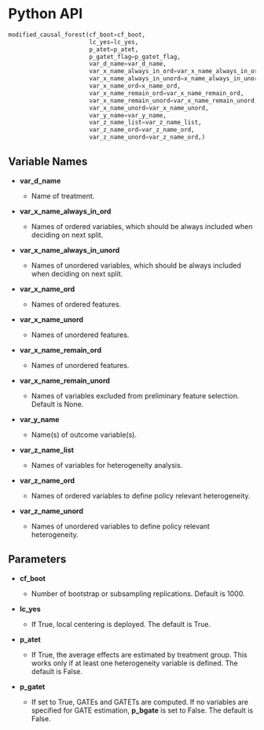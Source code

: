 # Python API


```python
modified_causal_forest(cf_boot=cf_boot,
                       lc_yes=lc_yes,
                       p_atet=p_atet,
                       p_gatet_flag=p_gatet_flag,
                       var_d_name=var_d_name,
                       var_x_name_always_in_ord=var_x_name_always_in_ord,
                       var_x_name_always_in_unord=x_name_always_in_unord,
                       var_x_name_ord=x_name_ord,
                       var_x_name_remain_ord=var_x_name_remain_ord,
                       var_x_name_remain_unord=var_x_name_remain_unord,
                       var_x_name_unord=var_x_name_unord,
                       var_y_name=var_y_name,
                       var_z_name_list=var_z_name_list,
                       var_z_name_ord=var_z_name_ord,
                       var_z_name_unord=var_z_name_ord,)
```


## Variable Names

- <a id="var_d_name"><strong>var_d_name</strong></a>
	* Name of treatment.

- <a id="var_x_name_always_in_ord"><strong>var_x_name_always_in_ord</strong></a>
  * Names of ordered variables, which should be always included when deciding on next split.

- <a id="var_x_name_always_in_unord"><strong>var_x_name_always_in_unord</strong></a>
  * Names of unordered variables, which should be always included when deciding on next split.

- <a id="var_x_name_ord"><strong>var_x_name_ord</strong></a>
  *	Names of ordered features.

- <a id="var_x_name_unord"><strong>var_x_name_unord</strong></a>
  * Names of unordered features.

- <a id="var_x_name_remain_ord"><strong>var_x_name_remain_ord</strong></a>
  *	Names of unordered features.

- <a id="var_x_name_remain_unord"><strong>var_x_name_remain_unord</strong></a>
  * Names of variables excluded from preliminary feature selection. Default is None.

- <a id="var_y_name"><strong>var_y_name</strong></a>
  * Name(s) of outcome variable(s).

- <a id="var_z_name_list"><strong>var_z_name_list</strong></a>
  * Names of variables for heterogeneity analysis.

- <a id="var_z_name_ord"><strong>var_z_name_ord</strong></a>
  * Names of ordered variables to define policy relevant heterogeneity.

- <a id="var_z_name_unord"><strong>var_z_name_unord</strong></a>
  * Names of unordered variables to define policy relevant heterogeneity.

## Parameters

- <a id="cf_boot"><strong>cf_boot</strong></a>
  * Number of bootstrap or subsampling replications. Default is 1000.

- <a id="lc_yes"><strong>lc_yes</strong></a>
  * If True, local centering is deployed. The default is True.

- <a id="p_atet"><strong>p_atet</strong></a>
  * If True, the average effects are estimated by treatment group. This works only if at least one heterogeneity variable is defined. The default is False.

- <a id="p_gatet"><strong>p_gatet</strong></a>
  * If set to True, GATEs and GATETs are computed. If no variables are specified for GATE estimation, **p_bgate** is set to False. The default is False.

